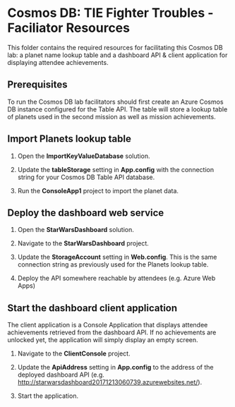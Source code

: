 # Cosmos DB: TIE Fighter Troubles - Faciliator Resources

This folder contains the required resources for facilitating this Cosmos DB lab:
a planet name lookup table and a dashboard API & client application for displaying attendee achievements.

## Prerequisites

To run the Cosmos DB lab facilitators should first create an Azure Cosmos DB instance configured for the Table API.
The table will store a lookup table of planets used in the second mission as well as mission achievements.

## Import Planets lookup table

1. Open the **ImportKeyValueDatabase** solution.

2. Update the **tableStorage** setting in **App.config** with the connection string for your Cosmos DB Table API database.

3. Run the **ConsoleApp1** project to import the planet data.

## Deploy the dashboard web service

1. Open the **StarWarsDashboard** solution.

2. Navigate to the **StarWarsDashboard** project.

3. Update the **StorageAccount** setting in **Web.config**. This is the same connection string as previously used for the Planets lookup table.

4. Deploy the API somewhere reachable by attendees (e.g. Azure Web Apps)

## Start the dashboard client application

The client application is a Console Application that displays attendee achievements retrieved from the dashboard API.
If no achievements are unlocked yet, the application will simply display an empty screen.

1. Navigate to the **ClientConsole** project.

2. Update the **ApiAddress** setting in **App.config** to the address of the deployed dashboard API (e.g. http://starwarsdashboard20171213060739.azurewebsites.net/).

3. Start the application.